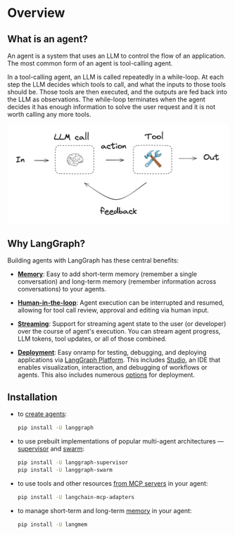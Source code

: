 # Overview

## What is an agent?

An agent is a system that uses an LLM to control the flow of an application. The most common form of an agent is tool-calling agent.

In a tool-calling agent, an LLM is called repeatedly in a while-loop. At each step the LLM decides which tools to call, and what the inputs to those tools should be. Those tools are then executed, and the outputs are fed back into the LLM as observations. The while-loop terminates when the agent decides it has enough information to solve the user request and it is not worth calling any more tools.

![Agent](./agent.png)

## Why LangGraph?

Building agents with LangGraph has these central benefits:

- [**Memory**](./memory.md): Easy to add short-term memory (remember a single conversation) and long-term memory (remember information across conversations) to your agents.

- [**Human-in-the-loop**](./human-in-the-loop.md): Agent execution can be interrupted and resumed, allowing for tool call review, approval and editing via human input.

- [**Streaming**](./streaming.md): Support for streaming agent state to the user (or developer) over the course of agent's execution. You can stream agent progress, LLM tokens, tool updates, or all of those combined.

- [**Deployment**](./deployment.md): Easy onramp for testing, debugging, and deploying applications via [LangGraph Platform](https://langchain-ai.github.io/langgraph/concepts/langgraph_platform/). This includes [Studio](https://langchain-ai.github.io/langgraph/concepts/langgraph_studio/), an IDE that enables visualization, interaction, and debugging of workflows or agents. This also includes numerous [options](https://langchain-ai.github.io/langgraph/tutorials/deployment/) for deployment.

## Installation

* to [create agents](./agents.md):

    ```bash
    pip install -U langgraph
    ```

* to use prebuilt implementations of popular multi-agent architectures —  [supervisor](./multi-agent.md#supervisor) and [swarm](./multi-agent.md#swarm):

    ```bash
    pip install -U langgraph-supervisor
    pip install -U langgraph-swarm
    ```

* to use tools and other resources [from MCP servers](./mcp.md) in your agent:

    ```bash
    pip install -U langchain-mcp-adapters
    ```

* to manage short-term and long-term [memory](./memory.md) in your agent:

    ```bash
    pip install -U langmem
    ```